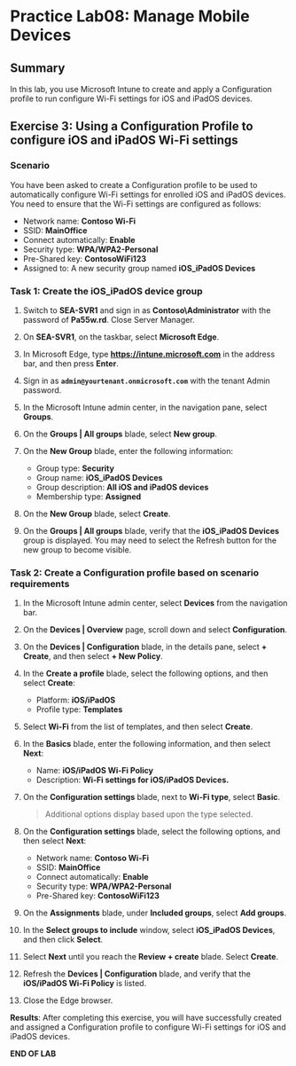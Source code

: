 # Practice Lab08: Manage Mobile Devices

## Summary

In this lab, you use Microsoft Intune to create and apply a Configuration profile to run configure Wi-Fi settings for iOS and iPadOS devices.

## Exercise 3: Using a Configuration Profile to configure iOS and iPadOS Wi-Fi settings

### Scenario

You have been asked to create a Configuration profile to be used to automatically configure Wi-Fi settings for enrolled iOS and iPadOS devices. You need to ensure that the Wi-Fi settings are configured as follows:

- Network name: **Contoso Wi-Fi**
- SSID: **MainOffice**
- Connect automatically: **Enable**
- Security type: **WPA/WPA2-Personal**
- Pre-Shared key: **ContosoWiFi123**
- Assigned to: A new security group named **iOS_iPadOS Devices**

### Task 1: Create the iOS_iPadOS device group

1. Switch to **SEA-SVR1** and sign in as **Contoso\Administrator** with the password of **Pa55w.rd**. Close Server Manager.

2. On **SEA-SVR1**, on the taskbar, select **Microsoft Edge**.

3. In Microsoft Edge, type **https://intune.microsoft.com** in the address bar, and then press **Enter**. 

4. Sign in as **`admin@yourtenant.onmicrosoft.com`** with the tenant Admin password.

5. In the Microsoft Intune admin center, in the navigation pane, select **Groups**.

6. On the **Groups | All groups** blade, select **New group**.

7. On the **New Group** blade, enter the following information:

    - Group type: **Security**
    - Group name: **iOS_iPadOS Devices**
    - Group description: **All iOS and iPadOS devices**
    - Membership type: **Assigned**

8. On the **New Group** blade, select **Create**. 

9. On the **Groups | All groups** blade, verify that the **iOS_iPadOS Devices** group is displayed. You may need to select the Refresh button for the new group to become visible.

### Task 2: Create a Configuration profile based on scenario requirements

1. In the Microsoft Intune admin center, select **Devices** from the navigation bar.

2. On the **Devices | Overview** page, scroll down and select **Configuration**.

3. On the **Devices | Configuration** blade, in the details pane, select **+ Create**, and then select **+ New Policy**.

4. In the **Create a profile** blade, select the following options, and then select **Create**:

    - Platform: **iOS/iPadOS**
    - Profile type: **Templates**

5. Select **Wi-Fi** from the list of templates, and then select **Create**.

6. In the **Basics** blade, enter the following information, and then select **Next**:

    - Name: **iOS/iPadOS Wi-Fi Policy**
    - Description: **Wi-Fi settings for iOS/iPadOS Devices.**

7. On the **Configuration settings** blade, next to **Wi-Fi type**, select **Basic**. 

   > Additional options display based upon the type selected.

8. On the **Configuration settings** blade, select the following options, and then select **Next**:

    - Network name: **Contoso Wi-Fi**
    - SSID: **MainOffice**
    - Connect automatically: **Enable**
    - Security type: **WPA/WPA2-Personal**
    - Pre-Shared key: **ContosoWiFi123**

9. On the **Assignments** blade, under **Included groups**, select **Add groups**.

10. In the **Select groups to include** window, select **iOS_iPadOS Devices**, and then click **Select**.

11. Select **Next** until you reach the **Review + create** blade. Select **Create**.

12. Refresh the **Devices | Configuration** blade, and verify that the **iOS/iPadOS Wi-Fi Policy** is listed. 

13. Close the Edge browser.

**Results**: After completing this exercise, you will have successfully created and assigned a Configuration profile to configure Wi-Fi settings for iOS and iPadOS devices.

**END OF LAB**

